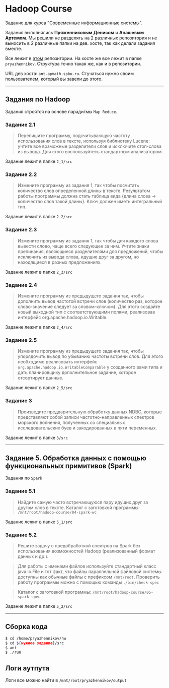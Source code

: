 # Hadoop Course

Задание для курса "Современные информационные системы".

Задания выполнялись **Пряженниковым Денисом** и **Анашевым Артемом**. Мы решили не разделять на 2 различных репозитория и не выносить в 2 различные папки на дев. хосте, так как делали задания вместе.

Все лежит в [этом](https://github.com/pryazhennikov/hadoop-cource) репозитории.
На хосте же все лежит в папке `pryazhennikov`. Структура точно такая же, как и в репозитории.

URL дев хоста: `ant.apmath.spbu.ru`. Стучаться нужно своим пользователем, который вы завели до этого.

---

## Задания по Hadoop

Задания строятся на основе парадигмы `Map Reduce`.

### Задание 2.1

> Перепишите программу, подсчитывающую частоту использования слов в тексте, используя библиотеку Lucene: учтите все возможные разделители слов и исключите стоп-слова из вывода. Для этого воспользуйтесь стандартным анализатором.

Задание лежит в папке `2_1/src`


### Задание 2.2

> Измените программу из задания 1, так чтобы посчитать количество слов определенной длины в тексте. Результатом работы программы должна стать таблица вида {длина слова → количество слов такой длины}. Ключ должен иметь интегральный тип.

Задание лежит в папке `2_2/src`


### Задание 2.3

> Измените программу из задания 1, так чтобы для каждого слова вывести слово, чаще всего следующее за ним. Учтите знаки препинания, являющиеся разделителями для предложений, чтобы исключить из вывода слова, идущие друг за другом, но находящиеся в разных предложениях.

Задание лежит в папке `2_3/src`


### Задание 2.4

> Измените программу из предыдущего задания так, чтобы дополнить вывод частотой встречи слов (количество раз, которое слово-значение следует за словом-ключом). Для этого создайте новый выходной тип с соответствующими полями, реализовав интерфейс org.apache.hadoop.io.Writable.

Задание лежит в папке `2_4/src`


### Задание 2.5

> Измените программу из предыдущего задания так, чтобы упорядочить вывод по убыванию частоты встречи слов. Для этого необходимо реализовать интерфейс `org.apache.hadoop.io.WritableComparable` у созданного вами типа и дать планировщику дополнительное задание, которое отсортирует данные.

Задание лежит в папке `2_5/src`


### Задание 3

> Произведите предварительную обработку данных NDBC, которые представляют собой записи частотно-направленных спектров морского волнения, полученных со специальных исследовательских буев и закодированных в пяти переменных.


Задание лежит в папке `3/src`

---


## Задание 5. Обработка данных с помощью функциональных примитивов (Spark)

Задания по `Spark`

### Задание 5.1

> Найдите самую часто встречающуюся пару идущих друг за другом слов в тексте. Каталог с заготовкой программы: `/mnt/root/hadoop-course/04-spark-wc`

Задание лежит в папке `5_1/src`


### Задание 5.2

> Решите задачу с предобработкой спектров на Spark без использования возможностей Hadoop (реализованный формат данных и др.).

>Для работы с именами файлов используйте стандартный класс java.io.File и тот факт, что файлы параллельной файловой системы доступны как обычные файлы с префиксом `/mnt/root`. Проверить работу программы можно с помощью команды `./bin/check-spec`

> Каталог с заготовкой программы: `/mnt/root/hadoop-course/05-spark-spec`

Задание лежит в папке `5_2/src`

---

## Сборка кода

```bash
$ cd /home/pryazhennikov/hw
$ cd ${нужное задание}/src
$ ant
$ ./run
```


## Логи аутпута

Логи все можно найти в `/mnt/root/pryazhennikov/output`
